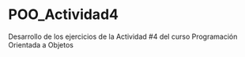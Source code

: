 # POO_Actividad4
Desarrollo de los ejercicios de la Actividad #4 del curso Programación Orientada a Objetos
